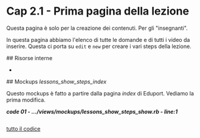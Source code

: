 # <a name="top"></a> Cap 2.1 - Prima pagina della lezione

Questa pagina è solo per la creazione dei contenuti. Per gli "insegnanti".

In questa pagina abbiamo l'elenco di tutte le domande e di tutti i video da inserire.
Questa ci porta su `edit` e `new` per creare i vari steps della lezione.



## Risorse interne

- []()



## Mockups *lessons_show_steps_index*

Questo mockups è fatto a partire dalla pagina *index* di Eduport.
Vediamo la prima modifica.

***code 01 - .../views/mockups/lessons_show_steps_show.rb - line:1***

```html+erb

```

[tutto il codice](https://github.com/flaviobordonidev/leanpubabrandnewcms/blob/master/56-ubuntudream/02-mokups/04_00-lessons_show-it.rb)

